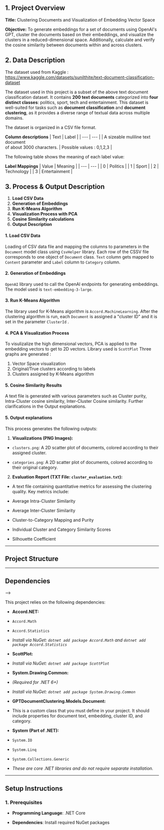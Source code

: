 
## 1. Project Overview

  

**Title:** Clustering Documents and Visualization of Embedding Vector Space

  

**Objective:** To generate embeddings for a set of documents using OpenAI's GPT, cluster the documents based on their embeddings, and visualize the clusters in a reduced-dimensional space. Additionally, calculate and verify the cosine similarity between documents within and across clusters.

  

## 2. Data Description
The dataset used from Kaggle :
https://www.kaggle.com/datasets/sunilthite/text-document-classification-dataset

The dataset used in this project is a subset of the above text document classification dataset. It contains **200 text documents** categorized into **four distinct classes**: politics, sport, tech and entertainment. This dataset is well-suited for tasks such as **document classification** and **document clustering**, as it provides a diverse range of textual data across multiple domains.

The dataset is organized in a CSV file format.

**Column descriptions**
| Text | Label |
| --- | --- |
| A sizeable muliline text document <br> of about 3000 characters. | Possible values : 0,1,2,3 |

The following table shows the meaning of each label value:

**Label Mappings**
| Value | Meaning |
| --- | --- |
| 0 | Politics |
| 1 | Sport |
| 2 | Technology |
| 3 | Entertainment |


## 3. Process & Output Description

 1. **Load CSV Data**
 2. **Generation of Embeddings**
 3. **Run K-Means Algorithm**
 4. **Visualization Process with PCA**
 5. **Cosine Similarity calculations**
 6. **Output Description**

  

#### 1. Load CSV Data
Loading of CSV data file and mapping the columns to parameters in the `Document` model class using `CsvHelper` library. Each row of the CSSV file corresponds to one object of `Document` class. 
 `Text` column gets mapped to `Content` parameter and `Label` column to `Category` column.
  
#### 2. Generation of Embeddings
`OpenAI` library used to call the OpenAI endpoints for generating embeddings. The model used is `text-embedding-3-large`.

#### 3. Run K-Means Algorithm
The library used for K-Means algorithm is `Accord.MachineLearning`. After the clustering algorithm is run, each `Document` is assigned a "cluster ID" and it is set in the parameter `ClusterId` .

#### 4. PCA & Visualization Process 
To visulizalize the high dimensional vectors, PCA is applied to the embedding vectors to get to 2D vectors. Library used is `ScottPlot`
Three graphs are generated : 

 1. Vector Space visualization
 2. Original/True clusters according to labels 
 3. Clusters assigned by K-Means algorithm

#### 5. Cosine Similarity Results 
A text file is generated with various parameters such as Cluster purity, Intra-Cluster cosine similarity, Inter-Cluster Cosine similarity. Further clarifications in the Output explanations. 

#### 5. Output explanations

This process generates the following outputs:

  

1.  **Visualizations (PNG Images):**

*  `clusters.png`: A 2D scatter plot of documents, colored according to their assigned cluster.

*  `categories.png`: A 2D scatter plot of documents, colored according to their original category.

  

2.  **Evaluation Report (TXT File: `cluster_evaluation.txt`):**

* A text file containing quantitative metrics for assessing the clustering quality. Key metrics include:

* Average Intra-Cluster Similarity

* Average Inter-Cluster Similarity

* Cluster-to-Category Mapping and Purity

* Individual Cluster and Category Similarity Scores

* Silhouette Coefficient


  

---

  

## Project Structure

  

---

  
  


  

## Dependencies

-->

  

This project relies on the following dependencies:

  

*  **Accord.NET:**

*  `Accord.Math`

*  `Accord.Statistics`

*  _Install via NuGet: `dotnet add package Accord.Math` and `dotnet add package Accord.Statistics`_

  

*  **ScottPlot:**

*  _Install via NuGet: `dotnet add package ScottPlot`_

  

*  **System.Drawing.Common:**

*  _(Required for .NET 6+)_

*  _Install via NuGet: `dotnet add package System.Drawing.Common`_

  

*  **GPTDocumentClustering.Models.Document:**

* This is a custom class that you must define in your project. It should include properties for document text, embedding, cluster ID, and category.

  

*  **System (Part of .NET):**

*  `System.IO`

*  `System.Linq`

*  `System.Collections.Generic`

*  _These are core .NET libraries and do not require separate installation._

  

---

  

## **Setup Instructions**

  

### 1. **Prerequisites**

  

-  **Programming Language**: .NET Core

-  **Dependencies**: Install required NuGet packages

  

  


